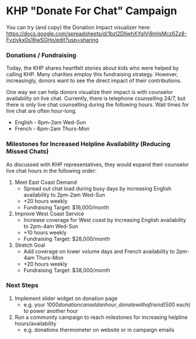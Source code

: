 # KHP "Donate For Chat" Campaign
You can try (and copy) the Donation Impact visualizer here:
https://docs.google.com/spreadsheets/d/1bzl2DlIwhXYglVj8mIsMcz6Zz8-Fvziykx0s16wSGHo/edit?usp=sharing

### Donations / Fundraising 
Today, the KHP shares heartfelt stories about kids who were helped by calling KHP. Many charities employ this fundraising strategy. However, increasingly, donors want to see the direct impact of their contributions.

One way we can help donors visualize their impact is with counselor availability on live chat. Currently, there is telephone counselling 24/7, but there is only live chat counselling during the following hours. Wait times for live chat are often hour-long.
* English - 6pm-2am Wed-Sun
* French - 6pm-2am Thurs-Mon

### Milestones for Increased Helpline Availability (Reducing Missed Chats)
As discussed with KHP representatives, they would expand their counselor live chat hours in the following order:

1. Meet East Coast Demand
    - Spread out chat load during busy days by increasing English availability to 2pm-2am Wed-Sun
    - +20 hours weekly
    - Fundraising Target: $16,000/month
2. Improve West Coast Service
    - Increase coverage for West coast by increasing English availability to 2pm-4am Wed-Sun
    - +10 hours weekly
    - Fundraising Target: $28,000/month
3. Stretch Goal
    - Add coverage on lower volume days and French availability to 2pm-4am Thurs-Mon
    - +20 hours weekly
    - Fundraising Target: $38,000/month

### Next Steps
1. Implement slider widget on donation page
    - e.g. your $1000 donation can add an hour, donate with a friend ($500 each) to power another hour
2. Run a community campaign to reach milestones for increasing helpline hours/availability
    - e.g. donations thermometer on website or in campaign emails
